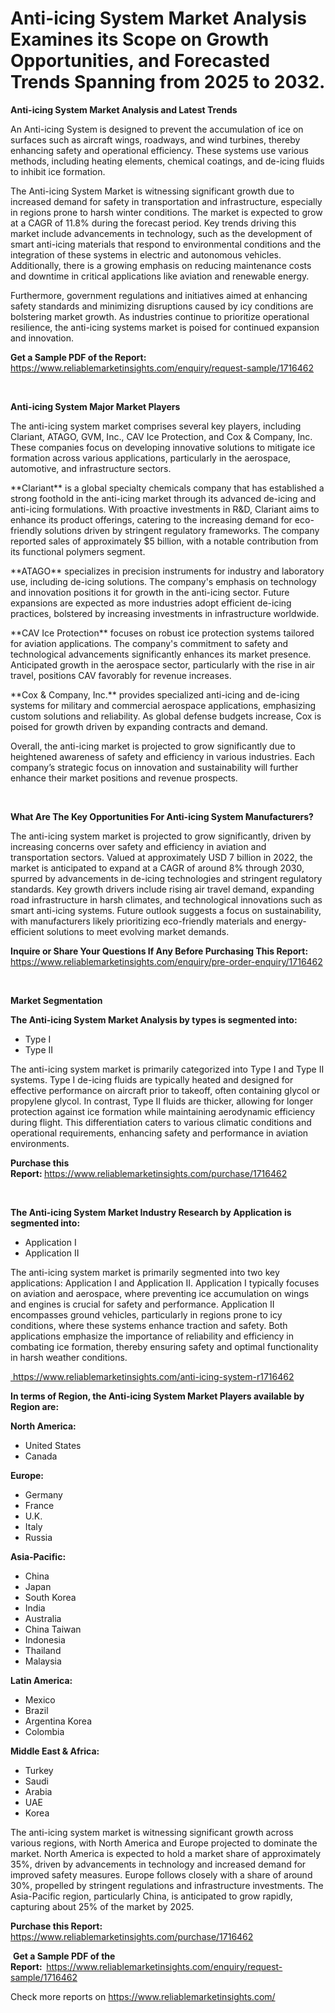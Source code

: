<p><h1>Anti-icing System Market Analysis Examines its Scope on Growth Opportunities, and Forecasted Trends Spanning from 2025 to 2032.</h1></p><p><strong>Anti-icing System Market Analysis and Latest Trends</strong></p>
<p><p>An Anti-icing System is designed to prevent the accumulation of ice on surfaces such as aircraft wings, roadways, and wind turbines, thereby enhancing safety and operational efficiency. These systems use various methods, including heating elements, chemical coatings, and de-icing fluids to inhibit ice formation.</p><p>The Anti-icing System Market is witnessing significant growth due to increased demand for safety in transportation and infrastructure, especially in regions prone to harsh winter conditions. The market is expected to grow at a CAGR of 11.8% during the forecast period. Key trends driving this market include advancements in technology, such as the development of smart anti-icing materials that respond to environmental conditions and the integration of these systems in electric and autonomous vehicles. Additionally, there is a growing emphasis on reducing maintenance costs and downtime in critical applications like aviation and renewable energy.</p><p>Furthermore, government regulations and initiatives aimed at enhancing safety standards and minimizing disruptions caused by icy conditions are bolstering market growth. As industries continue to prioritize operational resilience, the anti-icing systems market is poised for continued expansion and innovation.</p></p>
<p><strong>Get a Sample PDF of the Report:&nbsp;</strong> <a href="https://www.reliablemarketinsights.com/enquiry/request-sample/1716462?utm_campaign=3295&utm_medium=2&utm_source=Github&utm_content=ia&utm_term=28032025&utm_id=anti-icing-system">https://www.reliablemarketinsights.com/enquiry/request-sample/1716462</a></p>
<p>&nbsp;</p>
<p><strong>Anti-icing System Major Market Players</strong></p>
<p><p>The anti-icing system market comprises several key players, including Clariant, ATAGO, GVM, Inc., CAV Ice Protection, and Cox & Company, Inc. These companies focus on developing innovative solutions to mitigate ice formation across various applications, particularly in the aerospace, automotive, and infrastructure sectors.</p><p>**Clariant** is a global specialty chemicals company that has established a strong foothold in the anti-icing market through its advanced de-icing and anti-icing formulations. With proactive investments in R&D, Clariant aims to enhance its product offerings, catering to the increasing demand for eco-friendly solutions driven by stringent regulatory frameworks. The company reported sales of approximately $5 billion, with a notable contribution from its functional polymers segment.</p><p>**ATAGO** specializes in precision instruments for industry and laboratory use, including de-icing solutions. The company's emphasis on technology and innovation positions it for growth in the anti-icing sector. Future expansions are expected as more industries adopt efficient de-icing practices, bolstered by increasing investments in infrastructure worldwide.</p><p>**CAV Ice Protection** focuses on robust ice protection systems tailored for aviation applications. The company's commitment to safety and technological advancements significantly enhances its market presence. Anticipated growth in the aerospace sector, particularly with the rise in air travel, positions CAV favorably for revenue increases.</p><p>**Cox & Company, Inc.** provides specialized anti-icing and de-icing systems for military and commercial aerospace applications, emphasizing custom solutions and reliability. As global defense budgets increase, Cox is poised for growth driven by expanding contracts and demand.</p><p>Overall, the anti-icing market is projected to grow significantly due to heightened awareness of safety and efficiency in various industries. Each company’s strategic focus on innovation and sustainability will further enhance their market positions and revenue prospects.</p></p>
<p>&nbsp;</p>
<p><strong>What Are The Key Opportunities For Anti-icing System Manufacturers?</strong></p>
<p><p>The anti-icing system market is projected to grow significantly, driven by increasing concerns over safety and efficiency in aviation and transportation sectors. Valued at approximately USD 7 billion in 2022, the market is anticipated to expand at a CAGR of around 8% through 2030, spurred by advancements in de-icing technologies and stringent regulatory standards. Key growth drivers include rising air travel demand, expanding road infrastructure in harsh climates, and technological innovations such as smart anti-icing systems. Future outlook suggests a focus on sustainability, with manufacturers likely prioritizing eco-friendly materials and energy-efficient solutions to meet evolving market demands.</p></p>
<p><strong>Inquire or Share Your Questions If Any Before Purchasing This Report:</strong> <a href="https://www.reliablemarketinsights.com/enquiry/pre-order-enquiry/1716462?utm_campaign=3295&utm_medium=2&utm_source=Github&utm_content=ia&utm_term=28032025&utm_id=anti-icing-system">https://www.reliablemarketinsights.com/enquiry/pre-order-enquiry/1716462</a></p>
<p>&nbsp;</p>
<p><strong>Market Segmentation</strong></p>
<p><strong>The Anti-icing System Market Analysis by types is segmented into:</strong></p>
<p><ul><li>Type I</li><li>Type II</li></ul></p>
<p><p>The anti-icing system market is primarily categorized into Type I and Type II systems. Type I de-icing fluids are typically heated and designed for effective performance on aircraft prior to takeoff, often containing glycol or propylene glycol. In contrast, Type II fluids are thicker, allowing for longer protection against ice formation while maintaining aerodynamic efficiency during flight. This differentiation caters to various climatic conditions and operational requirements, enhancing safety and performance in aviation environments.</p></p>
<p><strong>Purchase this Report:&nbsp;</strong><a href="https://www.reliablemarketinsights.com/purchase/1716462?utm_campaign=3295&utm_medium=2&utm_source=Github&utm_content=ia&utm_term=28032025&utm_id=anti-icing-system">https://www.reliablemarketinsights.com/purchase/1716462</a></p>
<p>&nbsp;</p>
<p><strong>The Anti-icing System Market Industry Research by Application is segmented into:</strong></p>
<p><ul><li>Application I</li><li>Application II</li></ul></p>
<p><p>The anti-icing system market is primarily segmented into two key applications: Application I and Application II. Application I typically focuses on aviation and aerospace, where preventing ice accumulation on wings and engines is crucial for safety and performance. Application II encompasses ground vehicles, particularly in regions prone to icy conditions, where these systems enhance traction and safety. Both applications emphasize the importance of reliability and efficiency in combating ice formation, thereby ensuring safety and optimal functionality in harsh weather conditions.</p></p>
<p><a href="https://www.reliablemarketinsights.com/anti-icing-system-r1716462?utm_campaign=3295&utm_medium=2&utm_source=Github&utm_content=ia&utm_term=28032025&utm_id=anti-icing-system">&nbsp;https://www.reliablemarketinsights.com/anti-icing-system-r1716462</a></p>
<p><strong>In terms of Region, the Anti-icing System Market Players available by Region are:</strong></p>
<p>
    <p> <strong> North America: </strong>
        <ul>
            <li>United States</li>
            <li>Canada</li>
        </ul>
        </p> 
    <p> <strong> Europe: </strong>
        <ul>
            <li>Germany</li>
            <li>France</li>
            <li>U.K.</li>
            <li>Italy</li>
            <li>Russia</li>
        </ul>
        </p> 
    <p> <strong> Asia-Pacific: </strong>
        <ul>
            <li>China</li>
            <li>Japan</li>
            <li>South Korea</li>
            <li>India</li>
            <li>Australia</li>
            <li>China Taiwan</li>
            <li>Indonesia</li>
            <li>Thailand</li>
            <li>Malaysia</li>
        </ul>
        </p> 
    <p> <strong> Latin America: </strong>
        <ul>
            <li>Mexico</li>
            <li>Brazil</li>
            <li>Argentina Korea</li>
            <li>Colombia</li>
        </ul>
        </p> 
    <p> <strong> Middle East & Africa: </strong>
        <ul>
            <li>Turkey</li>
            <li>Saudi</li>
            <li>Arabia</li>
            <li>UAE</li>
            <li>Korea</li>
        </ul>
    </p>
    </p>
<p><p>The anti-icing system market is witnessing significant growth across various regions, with North America and Europe projected to dominate the market. North America is expected to hold a market share of approximately 35%, driven by advancements in technology and increased demand for improved safety measures. Europe follows closely with a share of around 30%, propelled by stringent regulations and infrastructure investments. The Asia-Pacific region, particularly China, is anticipated to grow rapidly, capturing about 25% of the market by 2025.</p></p>
<p><strong>Purchase this Report: </strong><a href="https://www.reliablemarketinsights.com/purchase/1716462?utm_campaign=3295&utm_medium=2&utm_source=Github&utm_content=ia&utm_term=28032025&utm_id=anti-icing-system">https://www.reliablemarketinsights.com/purchase/1716462</a></p>
<p>&nbsp;<strong>Get a Sample PDF of the Report:&nbsp;&nbsp;</strong><a href="https://www.reliablemarketinsights.com/enquiry/request-sample/1716462?utm_campaign=3295&utm_medium=2&utm_source=Github&utm_content=ia&utm_term=28032025&utm_id=anti-icing-system">https://www.reliablemarketinsights.com/enquiry/request-sample/1716462</a></p>
<p><strong></strong></p>
<p>Check more reports on <a href="https://www.reliablemarketinsights.com/?utm_campaign=3295&utm_medium=2&utm_source=Github&utm_content=ia&utm_term=28032025&utm_id=anti-icing-system">https://www.reliablemarketinsights.com/</a></p>